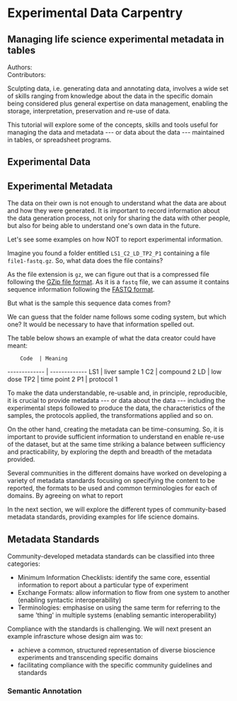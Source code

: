 # Experimental Data Carpentry #
## Managing life science experimental metadata in tables ##

Authors: <br>
Contributors:

Sculpting data, i.e. generating data and annotating data, involves a wide set of skills ranging from knowledge about the data in the specific domain being considered plus general expertise on data management, enabling the storage, interpretation, preservation and re-use of data.

This tutorial will explore some of the concepts, skills and tools useful for managing the data and metadata --- or data about the data --- maintained in tables, or spreadsheet programs.

## Experimental Data ##



## Experimental Metadata ##

The data on their own is not enough to understand what the data are about and how they were generated. It is important to record information about the data generation process, not only for sharing the data with other people, but also for being able to understand one's own data in the future.

Let's see some examples on how NOT to report experimental information.

Imagine you found a folder entitled ```LS1_C2_LD_TP2_P1``` containing a file ```file1-fastq.gz```. So, what data does the file contains?

As the file extension is ```gz```, we can figure out that is a compressed file following the [GZip file format](http://en.wikipedia.org/wiki/Gzip#File_format). As it is a ```fastq``` file, we can assume it contains sequence information following the [FASTQ format](http://en.wikipedia.org/wiki/FASTQ_format).

But what is the sample this sequence data comes from?

We can guess that the folder name follows some coding system, but which one? It would be necessary to have that information spelled out.

The table below shows an example of what the data creator could have meant:

        Code  | Meaning
------------- | -------------
         LS1  | liver sample 1
          C2  | compound 2
          LD  | low dose
         TP2  | time point 2
          P1  | protocol 1

To make the data understandable, re-usable and, in principle, reproducible, it is crucial to provide metadata --- or data about the data --- including the experimental steps followed to produce the data, the characteristics of the samples, the protocols applied, the transformations applied and so on.

On the other hand, creating the metadata can be time-consuming. So, it is important to provide sufficient information to understand en enable re-use of the dataset, but at the same time striking a balance between sufficiency and practicability, by exploring the depth and breadth of the metadata provided.

Several communities in the different domains have worked on developing a variety of metadata standards focusing on specifying the content to be reported, the formats to be used and common terminologies for each of domains. By agreeing on what to report

In the next section, we will explore the different types of community-based metadata standards, providing examples for life science domains.

## Metadata Standards ##

Community-developed metadata standards can be classified into three categories:

* Minimum Information Checklists: identify the same core, essential information to report about a particular type of experiment 
* Exchange Formats: allow information to flow from one system to another (enabling syntactic interoperability)
* Terminologies: emphasise on using the same term for referring to the same 'thing' in multiple systems (enabling semantic interoperability)

Compliance with the standards is challenging. We will next present an example infrascture whose design aim was to:

* achieve a common, structured representation of diverse bioscience experiments and transcending specific domains
* facilitating compliance with the specific community guidelines and standards

### Semantic Annotation ###


